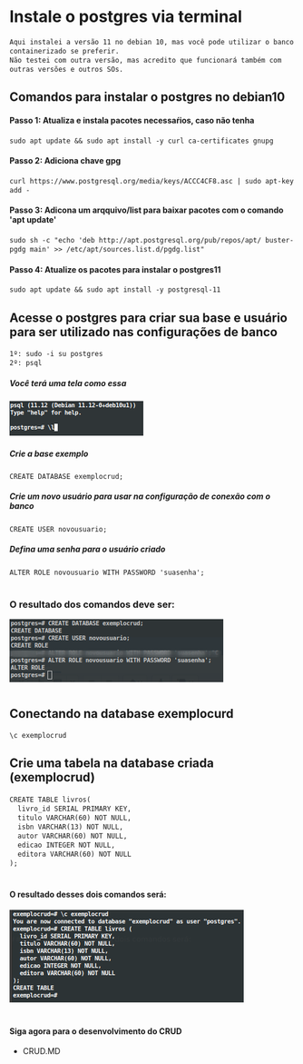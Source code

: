 # Instale o postgres via terminal

```
Aqui instalei a versão 11 no debian 10, mas você pode utilizar o banco containerizado se preferir. 
Não testei com outra versão, mas acredito que funcionará também com outras versões e outros SOs.
```

## Comandos para instalar o postgres no debian10

#### Passo 1: Atualiza e instala pacotes necessaŕios, caso não tenha

```
sudo apt update && sudo apt install -y curl ca-certificates gnupg
```

#### Passo 2: Adiciona chave gpg

```
curl https://www.postgresql.org/media/keys/ACCC4CF8.asc | sudo apt-key add -
```
#### Passo 3: Adicona um arqquivo/list para baixar pacotes com o comando 'apt update'

```
sudo sh -c "echo 'deb http://apt.postgresql.org/pub/repos/apt/ buster-pgdg main' >> /etc/apt/sources.list.d/pgdg.list"
```

#### Passo 4: Atualize os pacotes para instalar o postgres11

```
sudo apt update && sudo apt install -y postgresql-11
```

## Acesse o postgres para criar sua base e usuário para ser utilizado nas configurações de banco

```
1º: sudo -i su postgres
2º: psql

```
##### Você terá uma tela como essa

![](img/Acesso1psql.png)

##### Crie a base exemplo 

```
CREATE DATABASE exemplocrud;
```

##### Crie um novo usuário para usar na configuração de conexão com o banco

```
CREATE USER novousuario;
```

##### Defina uma senha para o usuário criado

```
ALTER ROLE novousuario WITH PASSWORD 'suasenha';
```
#
### O resultado dos comandos deve ser:

![](img/resultadopsql.png)

#
## Conectando na database exemplocurd

```
\c exemplocrud
```

## Crie uma tabela na database criada (exemplocrud)

```
CREATE TABLE livros(
  livro_id SERIAL PRIMARY KEY,
  titulo VARCHAR(60) NOT NULL,
  isbn VARCHAR(13) NOT NULL,
  autor VARCHAR(60) NOT NULL,
  edicao INTEGER NOT NULL,
  editora VARCHAR(60) NOT NULL
);
```
#
#### O resultado desses dois comandos será:

![](img/criadatabase.png)

#
#### Siga agora para o desenvolvimento do CRUD
- CRUD.MD